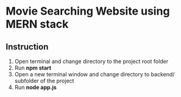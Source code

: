 # Movie Searching Website using MERN stack

## Instruction
1. Open terminal and change directory to the project root folder
2. Run **npm start**
3. Open a new terminal window and change directory to backend/ subfolder of the project
4. Run **node app.js**
